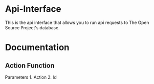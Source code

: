 Api-Interface
=============

This is the api interface that allows you to run api requests to The Open Source Project&#39;s database.

Documentation
=============

Action Function
-------------
Parameters
	1. Action
	2. Id